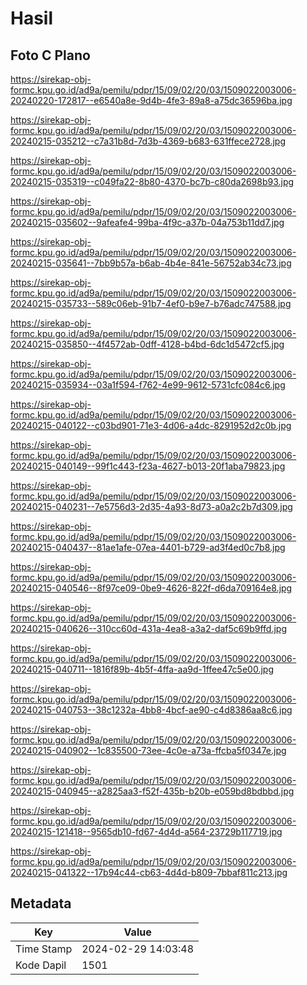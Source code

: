 # Hasil

## Foto C Plano

https://sirekap-obj-formc.kpu.go.id/ad9a/pemilu/pdpr/15/09/02/20/03/1509022003006-20240220-172817--e6540a8e-9d4b-4fe3-89a8-a75dc36596ba.jpg

https://sirekap-obj-formc.kpu.go.id/ad9a/pemilu/pdpr/15/09/02/20/03/1509022003006-20240215-035212--c7a31b8d-7d3b-4369-b683-631ffece2728.jpg

https://sirekap-obj-formc.kpu.go.id/ad9a/pemilu/pdpr/15/09/02/20/03/1509022003006-20240215-035319--c049fa22-8b80-4370-bc7b-c80da2698b93.jpg

https://sirekap-obj-formc.kpu.go.id/ad9a/pemilu/pdpr/15/09/02/20/03/1509022003006-20240215-035602--9afeafe4-99ba-4f9c-a37b-04a753b11dd7.jpg

https://sirekap-obj-formc.kpu.go.id/ad9a/pemilu/pdpr/15/09/02/20/03/1509022003006-20240215-035641--7bb9b57a-b6ab-4b4e-841e-56752ab34c73.jpg

https://sirekap-obj-formc.kpu.go.id/ad9a/pemilu/pdpr/15/09/02/20/03/1509022003006-20240215-035733--589c06eb-91b7-4ef0-b9e7-b76adc747588.jpg

https://sirekap-obj-formc.kpu.go.id/ad9a/pemilu/pdpr/15/09/02/20/03/1509022003006-20240215-035850--4f4572ab-0dff-4128-b4bd-6dc1d5472cf5.jpg

https://sirekap-obj-formc.kpu.go.id/ad9a/pemilu/pdpr/15/09/02/20/03/1509022003006-20240215-035934--03a1f594-f762-4e99-9612-5731cfc084c6.jpg

https://sirekap-obj-formc.kpu.go.id/ad9a/pemilu/pdpr/15/09/02/20/03/1509022003006-20240215-040122--c03bd901-71e3-4d06-a4dc-8291952d2c0b.jpg

https://sirekap-obj-formc.kpu.go.id/ad9a/pemilu/pdpr/15/09/02/20/03/1509022003006-20240215-040149--99f1c443-f23a-4627-b013-20f1aba79823.jpg

https://sirekap-obj-formc.kpu.go.id/ad9a/pemilu/pdpr/15/09/02/20/03/1509022003006-20240215-040231--7e5756d3-2d35-4a93-8d73-a0a2c2b7d309.jpg

https://sirekap-obj-formc.kpu.go.id/ad9a/pemilu/pdpr/15/09/02/20/03/1509022003006-20240215-040437--81ae1afe-07ea-4401-b729-ad3f4ed0c7b8.jpg

https://sirekap-obj-formc.kpu.go.id/ad9a/pemilu/pdpr/15/09/02/20/03/1509022003006-20240215-040546--8f97ce09-0be9-4626-822f-d6da709164e8.jpg

https://sirekap-obj-formc.kpu.go.id/ad9a/pemilu/pdpr/15/09/02/20/03/1509022003006-20240215-040626--310cc60d-431a-4ea8-a3a2-daf5c69b9ffd.jpg

https://sirekap-obj-formc.kpu.go.id/ad9a/pemilu/pdpr/15/09/02/20/03/1509022003006-20240215-040711--1816f89b-4b5f-4ffa-aa9d-1ffee47c5e00.jpg

https://sirekap-obj-formc.kpu.go.id/ad9a/pemilu/pdpr/15/09/02/20/03/1509022003006-20240215-040753--38c1232a-4bb8-4bcf-ae90-c4d8386aa8c6.jpg

https://sirekap-obj-formc.kpu.go.id/ad9a/pemilu/pdpr/15/09/02/20/03/1509022003006-20240215-040902--1c835500-73ee-4c0e-a73a-ffcba5f0347e.jpg

https://sirekap-obj-formc.kpu.go.id/ad9a/pemilu/pdpr/15/09/02/20/03/1509022003006-20240215-040945--a2825aa3-f52f-435b-b20b-e059bd8bdbbd.jpg

https://sirekap-obj-formc.kpu.go.id/ad9a/pemilu/pdpr/15/09/02/20/03/1509022003006-20240215-121418--9565db10-fd67-4d4d-a564-23729b117719.jpg

https://sirekap-obj-formc.kpu.go.id/ad9a/pemilu/pdpr/15/09/02/20/03/1509022003006-20240215-041322--17b94c44-cb63-4d4d-b809-7bbaf811c213.jpg


## Metadata

| Key        | Value               |
| ---------- | ------------------- |
| Time Stamp | 2024-02-29 14:03:48 |
| Kode Dapil | 1501                |



